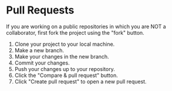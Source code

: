 # Pull Requests

If you are working on a public repositories in which you are NOT a collaborator, first fork the project using the "fork" button.

1. Clone your project to your local machine.
2. Make a new branch.
3. Make your changes in the new branch.
4. Commit your changes.
5. Push your changes up to your repository.
6. Click the "Compare & pull request" button.
7. Click "Create pull request" to open a new pull request.

